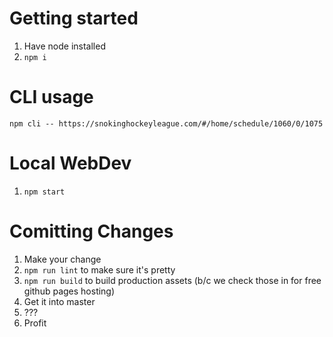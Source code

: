 # Getting started

1. Have node installed
1. `npm i`

# CLI usage

```
npm cli -- https://snokinghockeyleague.com/#/home/schedule/1060/0/1075
```

# Local WebDev

1. `npm start`

# Comitting Changes

1. Make your change
1. `npm run lint` to make sure it's pretty
1. `npm run build` to build production assets (b/c we check those in for free github pages hosting)
1. Get it into master
1. ???
1. Profit
